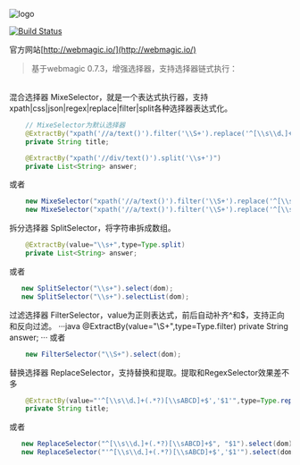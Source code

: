 ![logo](http://webmagic.io/images/logo.jpeg)


[![Build Status](https://travis-ci.org/code4craft/webmagic.png?branch=master)](https://travis-ci.org/code4craft/webmagic)


官方网站[http://webmagic.io/](http://webmagic.io/)

>基于webmagic 0.7.3，增强选择器，支持选择器链式执行：

<br/>  混合选择器 MixeSelector，就是一个表达式执行器，支持xpath|css|json|regex|replace|filter|split各种选择器表达式化。

```java
    // MixeSelector为默认选择器
    @ExtractBy("xpath('//a/text()').filter('\\S+').replace('^[\\s\\d、]+(.*?)[\\sABCD]+$','$1')")
    private String title;

    @ExtractBy("xpath('//div/text()').split('\\s+')")
    private List<String> answer;	
```
或者
```java
    new MixeSelector("xpath('//a/text()').filter('\\S+').replace('^[\\s\\d、]+(.*?)[\\sABCD]+$','$1')").select(dom);
    new MixeSelector("xpath('//a/text()').filter('\\S+').replace('^[\\s\\d、]+(.*?)[\\sABCD]+$','$1')").selectList(dom);
```
  拆分选择器 SplitSelector，将字符串拆成数组。
```java
    @ExtractBy(value="\\s+",type=Type.split)
    private List<String> answer;
```
或者
```java
   new SplitSelector("\\s+").select(dom);
   new SplitSelector("\\s+").selectList(dom);
```
过滤选择器 FilterSelector，value为正则表达式，前后自动补齐^和$，支持正向和反向过滤。
···java
    @ExtractBy(value="\\S+",type=Type.filter)
    private String answer;
···
或者
```java
    new FilterSelector("\\S+").select(dom);
```
替换选择器 ReplaceSelector，支持替换和提取。提取和RegexSelector效果差不多
```java
    @ExtractBy(value="'^[\\s\\d、]+(.*?)[\\sABCD]+$','$1'",type=Type.replace)
    private String title;
```
或者
```java
   new ReplaceSelector("^[\\s\\d、]+(.*?)[\\sABCD]+$", "$1").select(dom);
   new ReplaceSelector("'^[\\s\\d、]+(.*?)[\\sABCD]+$','$1'").select(dom);
```
